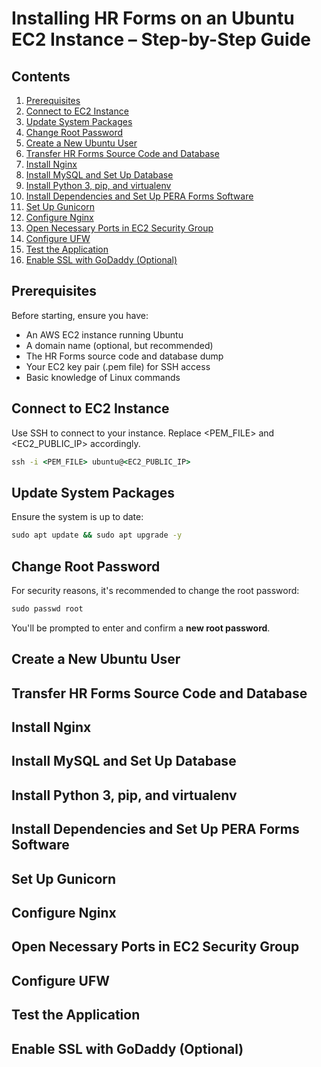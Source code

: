 # Installing HR Forms on an Ubuntu EC2 Instance – Step-by-Step Guide

## Contents
1. [Prerequisites](#prerequisites)
2. [Connect to EC2 Instance](#connect-to-ec2-instance) 
3. [Update System Packages](#update-system-packages) 
4. [Change Root Password](#change-root-password)
5. [Create a New Ubuntu User](#create-a-new-ubuntu-user) 
6. [Transfer HR Forms Source Code and Database](#transfer-hr-forms-source-code-and-database) 
7. [Install Nginx](#install-nginx)  
8. [Install MySQL and Set Up Database](#install-mysql-and-set-up-database)  
9. [Install Python 3, pip, and virtualenv](#install-python-3-pip-and-virtualenv) 
10. [Install Dependencies and Set Up PERA Forms Software](#install-dependencies-and-set-up-pera-forms-software) 
11. [Set Up Gunicorn](#set-up-gunicorn)  
12. [Configure Nginx](#configure-nginx) 
13. [Open Necessary Ports in EC2 Security Group](#open-necessary-ports-in-ec2-security-group) 
14. [Configure UFW](#configure-ufw) 
15. [Test the Application](#test-the-application) 
16. [Enable SSL with GoDaddy (Optional)](#enable-ssl-with-goDaddy-optional) 

## Prerequisites
Before starting, ensure you have:
  * An AWS EC2 instance running Ubuntu
  * A domain name (optional, but recommended)
  * The HR Forms source code and database dump
  * Your EC2 key pair (.pem file) for SSH access
  * Basic knowledge of Linux commands

## Connect to EC2 Instance
Use SSH to connect to your instance. Replace <PEM_FILE> and <EC2_PUBLIC_IP> accordingly.
```cmd
ssh -i <PEM_FILE> ubuntu@<EC2_PUBLIC_IP>
```

## Update System Packages
Ensure the system is up to date:
```cmd
sudo apt update && sudo apt upgrade -y
```

## Change Root Password
For security reasons, it's recommended to change the root password:
```cmd
sudo passwd root
```
You'll be prompted to enter and confirm a **new root password**.

## Create a New Ubuntu User

## Transfer HR Forms Source Code and Database

## Install Nginx

## Install MySQL and Set Up Database

## Install Python 3, pip, and virtualenv

## Install Dependencies and Set Up PERA Forms Software

## Set Up Gunicorn

## Configure Nginx

## Open Necessary Ports in EC2 Security Group

## Configure UFW

## Test the Application

## Enable SSL with GoDaddy (Optional)

